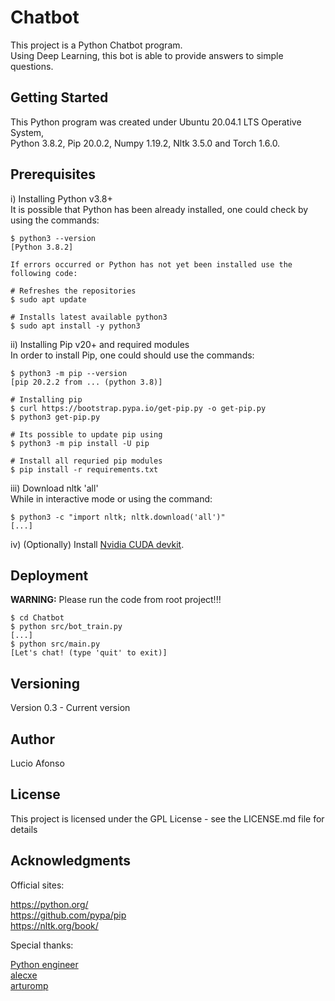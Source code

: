 # Chatbot

This project is a Python Chatbot program.<br />
Using Deep Learning, this bot is able to provide answers to simple questions.

## Getting Started

This Python program was created under Ubuntu 20.04.1 LTS Operative System,<br />
Python 3.8.2, Pip 20.0.2, Numpy 1.19.2, Nltk 3.5.0 and Torch 1.6.0.

## Prerequisites

i) Installing Python v3.8+<br />
It is possible that Python has been already installed, one could check by using the commands:

    $ python3 --version
    [Python 3.8.2]

    If errors occurred or Python has not yet been installed use the following code:

    # Refreshes the repositories
    $ sudo apt update

    # Installs latest available python3
    $ sudo apt install -y python3

ii) Installing Pip v20+ and required modules<br />
In order to install Pip, one could should use the commands:

    $ python3 -m pip --version
    [pip 20.2.2 from ... (python 3.8)]

    # Installing pip
    $ curl https://bootstrap.pypa.io/get-pip.py -o get-pip.py
    $ python3 get-pip.py

    # Its possible to update pip using
    $ python3 -m pip install -U pip

    # Install all requried pip modules
    $ pip install -r requirements.txt

iii) Download nltk 'all'<br />
While in interactive mode or using the command:

    $ python3 -c "import nltk; nltk.download('all')"
    [...]

iv) (Optionally) Install [Nvidia CUDA devkit](https://developer.nvidia.com/cuda-downloads?target_os=Linux&target_arch=x86_64&target_distro=Ubuntu&target_version=2004&target_type=debnetwork).

## Deployment

**WARNING:** Please run the code from root project!!!<br />

```
$ cd Chatbot
$ python src/bot_train.py
[...]
$ python src/main.py
[Let's chat! (type 'quit' to exit)]
```

## Versioning

Version 0.3 - Current version<br />

## Author

Lucio Afonso

## License

This project is licensed under the GPL License - see the LICENSE.md file for details

## Acknowledgments

Official sites:

https://python.org/<br />
https://github.com/pypa/pip<br />
https://nltk.org/book/

Special thanks:

[Python engineer](https://github.com/python-engineer)<br />
[alecxe](https://stackoverflow.com/a/34714208)<br />
[arturomp](https://stackoverflow.com/a/19794953)
